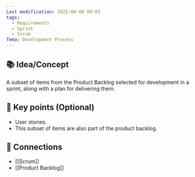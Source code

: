 ```yaml
---
Last modification: 2025-08-08 09:03
tags:
  - Requirements
  - Sprint
  - Scrum
Tema: Development Process
---
```



## 📚 Idea/Concept 

A subset of items from the Product Backlog selected for development in a sprint, along with a plan for delivering them.
## 📌 Key points (Optional)
- User stories.
- This subset of items are also part of the product backlog.

## 🔗 Connections
- [[Scrum]]
- [[Product Backlog]]

